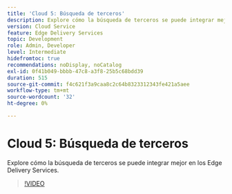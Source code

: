 ```yaml
---
title: 'Cloud 5: Búsqueda de terceros'
description: Explore cómo la búsqueda de terceros se puede integrar mejor en los Edge Delivery Services.
version: Cloud Service
feature: Edge Delivery Services
topic: Development
role: Admin, Developer
level: Intermediate
hidefromtoc: true
recommendations: noDisplay, noCatalog
exl-id: 0f41b049-bbbb-47c8-a3f8-25b5c68bdd39
duration: 515
source-git-commit: f4c621f3a9caa8c2c64b8323312343fe421a5aee
workflow-type: tm+mt
source-wordcount: '32'
ht-degree: 0%

---
```


# Cloud 5: Búsqueda de terceros

Explore cómo la búsqueda de terceros se puede integrar mejor en los Edge Delivery Services.

>[!VIDEO](https://video.tv.adobe.com/v/3427040?quality=12&learn=on)
